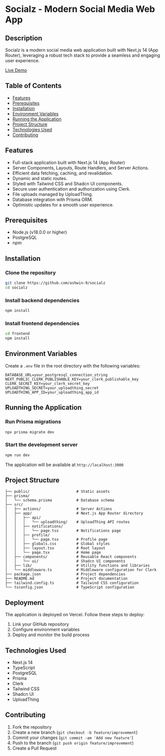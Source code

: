 # Socialz - Modern Social Media Web App

## Description
Socialz is a modern social media web application built with Next.js 14 (App Router), leveraging a robust tech stack to provide a seamless and engaging user experience.

[Live Demo](https://socialz-silk.vercel.app/)

## Table of Contents
- [Features](#features)
- [Prerequisites](#prerequisites)
- [Installation](#installation)
- [Environment Variables](#environment-variables)
- [Running the Application](#running-the-application)
- [Project Structure](#project-structure)
- [Technologies Used](#technologies-used)
- [Contributing](#contributing)

## Features
- Full-stack application built with Next.js 14 (App Router)
- Server Components, Layouts, Route Handlers, and Server Actions.
- Efficient data fetching, caching, and revalidation.
- Dynamic and static routes.
- Styled with Tailwind CSS and Shadcn UI components.
- Secure user authentication and authorization using Clerk.
- File uploads managed by UploadThing.
- Database integration with Prisma ORM.
- Optimistic updates for a smooth user experience.

## Prerequisites
- Node.js (v18.0.0 or higher)
- PostgreSQL
- npm

## Installation

### Clone the repository
```bash
git clone https://github.com/ashwin-9/socialz
cd socialz
```

### Install backend dependencies
```bash
npm install
```

### Install frontend dependencies
```bash
cd frontend
npm install
```

## Environment Variables
Create a `.env` file in the root directory with the following variables:

```
DATABASE_URL=your_postgresql_connection_string
NEXT_PUBLIC_CLERK_PUBLISHABLE_KEY=your_clerk_publishable_key
CLERK_SECRET_KEY=your_clerk_secret_key
UPLOADTHING_SECRET=your_uploadthing_secret
UPLOADTHING_APP_ID=your_uploadthing_app_id
```

## Running the Application

### Run Prisma migrations
```bash
npx prisma migrate dev
```

### Start the development server
```bash
npm run dev
```

The application will be available at `http://localhost:3000`

## Project Structure
```
├── public/                     # Static assets
├── prisma/
│   └── schema.prisma           # Database schema
├── src/
│   ├── actions/                # Server Actions
│   ├── app/                    # Next.js App Router directory
│   │   ├── api/
│   │   │   └── uploadthing/    # UploadThing API routes
│   │   ├── notifications/
│   │   │   └── page.tsx        # Notifications page
│   │   ├── profile/
│   │   │   └── page.tsx        # Profile page
│   │   ├── globals.css         # Global styles
│   │   ├── layout.tsx          # Root layout
│   │   └── page.tsx            # Home page
│   ├── components/             # Reusable React components
│   │   └── ui/                 # Shadcn UI components
│   ├── lib/                    # Utility functions and libraries
│   └── middleware.ts           # Middleware configuration for Clerk
├── package.json                # Project dependencies
├── README.md                   # Project documentation
├── tailwind.config.ts          # Tailwind CSS configuration
└── tsconfig.json               # TypeScript configuration
```

## Deployment
The application is deployed on Vercel. Follow these steps to deploy:

1. Link your GitHub repository
2. Configure environment variables
3. Deploy and monitor the build process

## Technologies Used
- Next.js 14
- TypeScript
- PostgreSQL
- Prisma
- Clerk
- Tailwind CSS
- Shadcn UI
- UploadThing

## Contributing
1. Fork the repository
2. Create a new branch (`git checkout -b feature/improvement`)
3. Commit your changes (`git commit -am 'Add new feature'`)
4. Push to the branch (`git push origin feature/improvement`)
5. Create a Pull Request